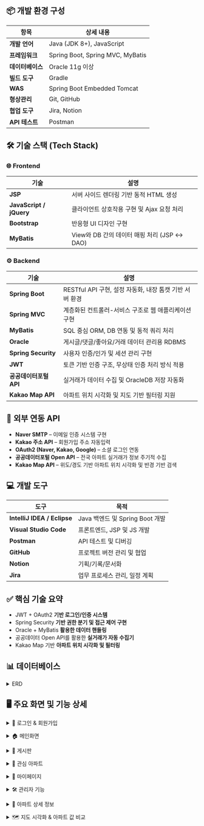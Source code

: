 ## 📦 개발 환경 구성

| 항목 | 상세 내용 |
|------|------|
| **개발 언어** | Java (JDK 8+), JavaScript |
| **프레임워크** | Spring Boot, Spring MVC, MyBatis |
| **데이터베이스** | Oracle 11g 이상 |
| **빌드 도구** | Gradle |
| **WAS** | Spring Boot Embedded Tomcat |
| **형상관리** | Git, GitHub |
| **협업 도구** | Jira, Notion |
| **API 테스트** | Postman |

## 🛠️ 기술 스택 (Tech Stack)

### 🌐 Frontend

| 기술 | 설명 |
|------|------|
| **JSP** | 서버 사이드 렌더링 기반 동적 HTML 생성 |
| **JavaScript / jQuery** | 클라이언트 상호작용 구현 및 Ajax 요청 처리 |
| **Bootstrap** | 반응형 UI 디자인 구현 |
| **MyBatis** | View와 DB 간의 데이터 매핑 처리 (JSP ↔ DAO) |

### ⚙ Backend

| 기술 | 설명 |
|------|------|
| **Spring Boot** | RESTful API 구현, 설정 자동화, 내장 톰캣 기반 서버 환경 |
| **Spring MVC** | 계층화된 컨트롤러-서비스 구조로 웹 애플리케이션 구현 |
| **MyBatis** | SQL 중심 ORM, DB 연동 및 동적 쿼리 처리 |
| **Oracle** | 게시글/댓글/좋아요/거래 데이터 관리용 RDBMS |
| **Spring Security** | 사용자 인증/인가 및 세션 관리 구현 |
| **JWT** | 토큰 기반 인증 구조, 무상태 인증 처리 방식 적용 |
| **공공데이터포털 API** | 실거래가 데이터 수집 및 OracleDB 저장 자동화 |
| **Kakao Map API** | 아파트 위치 시각화 및 지도 기반 필터링 지원 |

## 🔌 외부 연동 API

- **Naver SMTP** – 이메일 인증 시스템 구현  
- **Kakao 주소 API** – 회원가입 주소 자동입력  
- **OAuth2 (Naver, Kakao, Google)** – 소셜 로그인 연동 
- **공공데이터포털 Open API** – 전국 아파트 실거래가 정보 주기적 수집  
- **Kakao Map API** – 위도/경도 기반 아파트 위치 시각화 및 반경 기반 검색  

## 💻 개발 도구

| 도구 | 목적 |
|------|------|
| **IntelliJ IDEA / Eclipse** | Java 백엔드 및 Spring Boot 개발 |
| **Visual Studio Code** | 프론트엔드, JSP 및 JS 개발 |
| **Postman** | API 테스트 및 디버깅 |
| **GitHub** | 프로젝트 버전 관리 및 협업 |
| **Notion** | 기획/기록/문서화 |
| **Jira** | 업무 프로세스 관리, 일정 계획 |

## ✅ 핵심 기술 요약

- JWT + OAuth2 **기반 로그인/인증 시스템**
- Spring Security **기반 권한 분기 및 접근 제어 구현**
- Oracle + MyBatis **활용한 데이터 핸들링**
- 공공데이터 Open API를 활용한 **실거래가 자동 수집기**
- Kakao Map 기반 **아파트 위치 시각화 및 필터링**

## 📊 데이터베이스 
<a name="trade-section-top-erd"></a>
<details>
<summary>ERD</summary>
  <br>
<ul>
  <li><b>사용자 관리</b>
    <ul>
      <li>USERINFO: 사용자 기본 정보</li>
    </ul>
  </li>
  <br>
  <li><b>커뮤니티 기능</b>
    <ul>
      <li>BOARD: 게시판</li>
      <li>BOARD_COMMENT: 댓글</li>
      <li>BOARD_LIKES: 게시글 추천</li>
    </ul>
  </li>
  <br>
  <li><b>아파트 정보 관리</b>
    <ul>
      <li>APARTMENTINFO: 아파트 기본 정보</li>
      <li>APARTMENTINFO_QUEUE: 아파트 데이터를 저장할 큐</li>
    </ul>
  </li>
  <br>
  <li><b>아파트 사용자 기능</b>
    <ul>
      <li>APARTMENT_FAVORITE: 관심 아파트</li>
      <li>APARTMENT_REVIEW: 아파트 리뷰</li>
      <li>REVIEW_HELPFUL: 리뷰 도움됨</li>
    </ul>
  </li>
  <li><b>z_년도( ex | z_2016 ) 관리자용 데이터 최신화시 수치에 맞게 테이블 생성</b>
    <ul>
      <li>Z_2016: 2016년의 아파트 정보들</li>
        ...
      <li>Z_2025: 2025년의 아파트 정보들</li>
    </ul>
  </li>
  
</ul>

<br>
  
## 📌 ERD
![MetroHouse](https://github.com/pingpingeee/Metro_House_Pjt/blob/main/lib/images/erd/erd.png?raw=true)

### 🔝 [이 섹션 맨 위로 이동](#trade-section-top-erd)
</details>

## 🖥 주요 화면 및 기능 상세

<a name="trade-section-top1"></a>
<details>
<summary>🔐 로그인 & 회원가입</summary>
  
![MetroHouse](https://github.com/pingpingeee/Metro_House_Pjt/blob/main/lib/images/front/1_1로그인.png?raw=true)

1. 일반 로그인
비회원은 회원가입을 통해 로그인을 할 수 있습니다.
로그인시 **JWT토큰**을 발급받고 사용자는 해당 서비스를 이용 할 수 있습니다.
2. 소셜 로그인
네이버, 카카오, 구글 등을 통해 **소셜 로그인**을 진행 할 수 있습니다.
**소셜 로그인** 또한 **JWT토큰**을 발급받고 해당 서비스를 이용 할 수 있습니다.

---

![MetroHouse](https://github.com/pingpingeee/Metro_House_Pjt/blob/main/lib/images/front/1_2회원가입.png?raw=true)

![MetroHouse](https://github.com/pingpingeee/Metro_House_Pjt/blob/main/lib/images/front/1_3이메일인증.png?raw=true)

1. 이메일 인증
**네이버 SMTP**를 활용하여 **이메일 인증 시스템**을 구현했습니다.
이메일 중복 여부를 확인한 후 숫자를 포함한 **8자리 무작위 인증번호**를 생성해 해당 이메일로 전송합니다.
인증번호 전송 후 사용자가 이메일을 수정하면 최종 입력된 이메일로 가입되는 현상이 발생하여 인증번호 전송과 동시에 이메일 입력 필드와 전송 버튼을 비활성화하여 **입력값 변경**을 막는 방식으로 수정하였습니다.
2. 정보 입력
모든 input태그는 해당 패턴에 맞도록 예외처리를 하였습니다.
**카카오 API**를 활용하여 사용자가 주소를 입력하면 우편번호와 도로명이 자동으로 삽입되도록 구현하였습니다.


### 🔝 [이 섹션 맨 위로 이동](#trade-section-top1)
---
</details>

<a name="trade-section-top2"></a>
<details>
<summary>🏠 메인화면</summary>


![MetroHouse](https://github.com/pingpingeee/Metro_House_Pjt/blob/main/lib/images/front/2_1메인.png?raw=true)

1. 토큰<br>
로그인시 사용자의 **토큰 만료시간**과 해당 **토큰의 만료값을 초기화**시켜 다시 30분의 시간을 가지도록 구현하였습니다.<br>
UI상 창모드 및 모바일로 사용 시 사용자경험을 상승시키기 위해 축소 및 일정 width이하가 되면 숨김처리 되도록 구현하였습니다.
2. 검색<br>
시 → 구/군 → 지하철역 순의 **계층적 드릴다운 방식**으로 지역을 탐색할 수 있는 검색 기능을 제공합니다.<br>
사용자가 특정 시를 선택하면 해당 시에 속한 **구/군 목록**이 자동으로 표시되며,
구/군을 선택하면 해당 지역을 지나는 **지하철역 목록**이 동적으로 제공됩니다.
---

![MetroHouse](https://github.com/pingpingeee/Metro_House_Pjt/blob/main/lib/images/front/2_2메인.png?raw=true)

1. 아래와 같은 지표를 시각적으로 제공합니다.
   - 전체 등록 아파트 수
   - 등록된 지하철역 수
   - 전체 아파트의 평균 매매가
   - 일일 방문자 수
2. 회원가입 시 등록한 **사용자의 주소를 기반**으로 해당 지역 인근 **추천 아파트 3곳이 자동으로 제공**됩니다.

### 🔝 [이 섹션 맨 위로 이동](#trade-section-top2)
---
</details>

<a name="trade-section-top3"></a>
<details>
<summary>📣 게시판</summary>

![MetroHouse](https://github.com/pingpingeee/Metro_House_Pjt/blob/main/lib/images/front/3_1게시판.png?raw=true)

1. 게시판은 커뮤니티 기능의 중심이 되는 구성 요소로 데이터가 많아질수록 성능과 사용 편의성에 영향을 주기 때문에 **페이지당 10개씩** 불러오는 페이징 처리를 적용하여 초기 로딩 속도와 데이터 접근 효율성을 개선하였습니다.
2. 게시글 목록에서는 추천 수와 댓글 수를 사전 노출 하여 사용자가 리스트를 탐색하면서도 활발한 게시글, 인기 게시글을 직관적으로 파악할 수 있도록 UI/UX를 강화하였습니다.
3. **다양한 검색 조건**을 적용할 수 있도록 제목, 본문 내용, 작성자 기준의 검색 기능을 구현하였습니다.
4. 이로 인해 사용자는 키워드 기반으로 빠르고 정확하게 원하는 게시글을 탐색할 수 있습니다.

---
   
![MetroHouse](https://github.com/pingpingeee/Metro_House_Pjt/blob/main/lib/images/front/3_2게시글.png?raw=true)

1. 게시글 상세 기능에서는 사용자의 반응을 유도하고 콘텐츠의 신뢰도를 높이기 위해 추천 기능을 도입하였습니다.
2. 사용자는 특정 게시글에 공감하거나 유익하다고 판단될 경우 **추천 버튼**을 통해 피드백을 줄 수 있으며 이는 커뮤니티 내에서 콘텐츠 품질을 자연스럽게 평가할 수 있는 간접적인 장치로 작용합니다.
3. 댓글 시스템에서는 **계층형 구조**를 구현하기 위해 SubNumber 컬럼을 활용하였습니다.
4. 댓글 작성 시 부모 댓글의 ID와 함께 계층 구조를 판단할 수 있도록 설계하여 일반 댓글과 대댓글의 관계를 명확하게 구분하고 프론트엔드에서는 이를 바탕으로 들여쓰기 형식의 계층 UI를 구현할 수 있게 하였습니다.

### 🔝 [이 섹션 맨 위로 이동](#trade-section-top3)
---
</details>

<a name="trade-section-top4"></a>
<details>
<summary>📌 관심 아파트</summary>

![MetroHouse](https://github.com/pingpingeee/Metro_House_Pjt/blob/main/lib/images/front/4_1관심아파트.png?raw=true)

1. 아파트 상세 페이지 및 지도 기반 인터페이스에서 **관심 아파트 등록 기능**을 제공합니다.
2. **지역 / 가격 범위 / 정렬 기준(최근 등록순, 가격 낮은순, 가격 높은순, 면적 작은순, 면적 큰순)** 을 통하여 아파트를 효율적으로 검색할 수 있습니다.
3. 상세보기 버튼 클릭 시, 해당 아파트의 **상세 정보 페이지로 즉시 이동**할 수 있습니다.

### 🔝 [이 섹션 맨 위로 이동](#trade-section-top4)
---
</details>

<a name="trade-section-top5"></a>
<details>
<summary>👤 마이페이지</summary>

![MetroHouse](https://github.com/pingpingeee/Metro_House_Pjt/blob/main/lib/images/front/5_1마이페이지.png?raw=true)

1. 사용자는 마이페이지를 통해 **개인정보 및 비밀번호를 수정**할 수 있습니다.
2. 보안 강화를 위해 **현재 비밀번호 입력 및 일치 여부 확인 후 변경이 가능**하도록 설계되어 있습니다.
  
### 🔝 [이 섹션 맨 위로 이동](#trade-section-top5)
---
</details>

<a name="trade-section-top6"></a>
<details>
<summary>🛠 관리자 기능</summary>

![MetroHouse](https://github.com/pingpingeee/Metro_House_Pjt/blob/main/lib/images/front/6_1관리자전용데이터다운로드.png?raw=true)

1. 최신데이터 다운로드: 실시간 API를 통해 **가장 최신의 실거래가 데이터**를 APRATMENTINFO 테이블에 저장합니다.
2. 과거 데이터 다운로드: 관리자가 원하는 **관거 연도 수를 입력**하면, 매년 1월 기준의 과거 데이터를 API에서 수집하여 APARTMENTINFO_QUEUE 테이블에 저장합니다.
3. 데이터 동기화: 저장된 데이터를 **연도 기준으로 분할 테이블로 구성**합니다.
4. 큐 데이터 정리: 분할 테이블 생성 후 APRATMENTINF_OQUEUE테이블의 데이터를 삭제하여 **DB최적화**를 수행합니다.

---

![MetroHouse](https://github.com/pingpingeee/Metro_House_Pjt/blob/main/lib/images/front/6_2최신_아파트_거래_데이터_다운.png?raw=true)

🔝 [이 섹션 맨 위로 이동](#trade-section-top6)

![MetroHouse](https://github.com/pingpingeee/Metro_House_Pjt/blob/main/lib/images/front/6_3과거_데이터_큐테이블에_저장.png?raw=true)

🔝 [이 섹션 맨 위로 이동](#trade-section-top6)

![MetroHouse](https://github.com/pingpingeee/Metro_House_Pjt/blob/main/lib/images/front/6_4과거_데이터_테이블화(년별로).png?raw=true)

🔝 [이 섹션 맨 위로 이동](#trade-section-top6)

![MetroHouse](https://github.com/pingpingeee/Metro_House_Pjt/blob/main/lib/images/front/6_5큐테이블_데이터_삭제.png?raw=true)


### 🔝 [이 섹션 맨 위로 이동](#trade-section-top6)
---
</details>

<a name="trade-section-top7"></a>
<details>
<summary>🏢 아파트 상세 정보</summary>

![MetroHouse](https://github.com/pingpingeee/Metro_House_Pjt/blob/main/lib/images/front/7_1아파트상세.png?raw=true)

1. 페이지 진입 시 해당 아파트의 기본 정보와 **그래프로 표현한 년별 가격**이 최우선으로 노출됩니다.
2. 사용자는 아파트에 대해 **관심 등록 기능**을 이용할 수 있습니다.
3. 사용자는 각 아파트에 대해 **한 번만 리뷰**를 작성할 수 있으며, 자신의 리뷰는 수정 및 삭제가 가능합니다.
4. 리뷰 평균 평점은 상단에 시각적으로 **집계**되어 표시되며, 전체 이용자의 평가 흐름을 한눈에 확인할 수 있습니다.
5. 관리자는 모든 리뷰에 대해 **제한 없이 수정 및 삭제 권한**을 갖습니다.

---

![MetroHouse](https://github.com/pingpingeee/Metro_House_Pjt/blob/main/lib/images/front/7_2아파트상세.png?raw=true)


### 🔝 [이 섹션 맨 위로 이동](#trade-section-top7)
---
</details>

<a name="trade-section-top8"></a>
<details>
<summary>🗺️ 지도 시각화 & 아파트 값 비교</summary>

![MetroHouse](https://github.com/pingpingeee/Metro_House_Pjt/blob/main/lib/images/front/8_1지도_전체.png?raw=true)

1. 메인 화면에서의 **지하철역 검색을 기반으로 주변 아파트 위치를 지도에 시각화**할 수 있습니다.
2. 해당 지하철역 인근 내 **실거래가 기반 아파트 데이터**가 지도와 리스트로 동시 표현됩니다.
3. 좌측에는 사용자가 **관심 등록한 아파트 리스트**가 표현됩니다.
4. 우측에는 **해당 지하철역 인근 아파트 리스트**가 표현되고, 콜릭 시 지도에 상세 정보 카드가 출력됩니다.
5. 관심 아파트는 실시간으로 **등록 / 삭제 가능**하며, 각 리스트는 상호 연동됩니다.

---

![MetroHouse](https://github.com/pingpingeee/Metro_House_Pjt/blob/main/lib/images/front/8_2지도_비교.png?raw=true)

1. 우측 리스트에서 선택한 아파트 카드는 **좌측 상단의 고정 영역**에 등록되고 지도에서도 카드로 표현됩니다.
2. 등록된 아파트는 사용자 관심 아파트 목록과 **비교 가능한 형식으로 시각화**되어, **면적, 가격, 위치 등 주요 정보를 한눈에 확인**할 수 있습니다.

### 🔝 [이 섹션 맨 위로 이동](#trade-section-top8)
---
</details>
